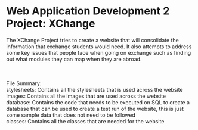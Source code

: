 # Web Application Development 2 Project: XChange
The XChange Project tries to create a website that will consolidate the information that exchange students would need. It also attempts to address some key issues that people face when going on exchange such as finding out what modules they can map when they are abroad.

<br>
<br>
File Summary:
<br>
stylesheets: Contains all the stylesheets that is used across the website
<br>
images: Contains all the images that are used across the website
<br>
database: Contains the code that needs to be executed on SQL to create a database that can be used to create a test run of the website, this is just some sample data that does not need to be followed
<br>
classes: Contains all the classes that are needed for the website
